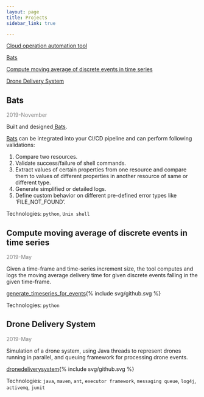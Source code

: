 ```yaml
---
layout: page
title: Projects
sidebar_link: true

---
```

[Cloud operation automation tool](#Bats "Bats")

[Bats](#Bats)

[Compute moving average of discrete events in time series](#compute-moving-average-of-discrete-events-in-time-series)

[Drone Delivery System](#drone-delivery-system)

## Bats

<span style="color:grey">2019-November</span>

Built and designed[ Bats](https://arvindkgs.com/bats "Bats").

[Bats](https://arvindkgs.com/bats "Bats") can be integrated into your CI/CD pipeline and can perform following validations:

1. Compare two resources.
2. Validate success/failure of shell commands.
3. Extract values of certain properties from one resource and compare them to values of different properties in another resource of same or different type.
4. Generate simplified or detailed logs.
5. Define custom behavior on different pre-defined error types like ‘FILE_NOT_FOUND’.

Technologies: `python`, `Unix shell`

## Compute moving average of discrete events in time series

<span style="color:grey">2019-May</span>

Given a time-frame and time-series increment size, the tool computes and logs the moving average delivery time for given discrete events falling in the given time-frame.

[generate_timeseries_for_events](https://github.com/arvindkgs/generate_timeseries_for_events){% include svg/github.svg %}

Technologies: `python`

## Drone Delivery System

<span style="color:grey">2019-May</span>

Simulation of a drone system, using Java threads to represent drones running in parallel, and queuing framework for processing drone events.

[dronedeliverysystem](https://github.com/arvindkgs/dronedeliverysystem){% include svg/github.svg %}

Technologies: `java`, `maven`, `ant`, `executor framework`, `messaging queue`, `log4j`, `activemq`, `junit`